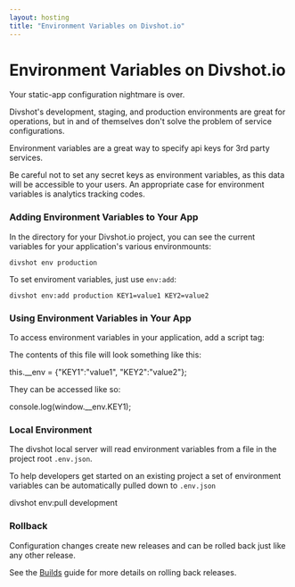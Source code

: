 ```yaml
---
layout: hosting
title: "Environment Variables on Divshot.io"
---
```


# Environment Variables on Divshot.io

<p class="lead">Your static-app configuration nightmare is over.</p>

Divshot's development, staging, and production environments are great for operations, but
in and of themselves don't solve the problem of service configurations.

Environment variables are a great way to specify api keys for 3rd party services.

Be careful not to set any secret keys as environment variables, as this data will be accessible
to your users. An appropriate case for environment variables is analytics tracking codes.

### Adding Environment Variables to Your App

In the directory for your Divshot.io project, you can see the current variables for your application's
various environmounts:

    divshot env production
    
To set enviroment variables, just use `env:add`:

    divshot env:add production KEY1=value1 KEY2=value2

### Using Environment Variables in Your App

To access environment variables in your application, add a script tag:

  <script src="/__/env.js"></script>

The contents of this file will look something like this:

  this.__env = {"KEY1":"value1", "KEY2":"value2"};

They can be accessed like so:
  
  console.log(window.__env.KEY1);
    
### Local Environment

The divshot local server will read environment variables from a file in the project root `.env.json`.

To help developers get started on an existing project a set of environment variables can be 
automatically pulled down to `.env.json`

  divshot env:pull development

### Rollback

Configuration changes create new releases and can be rolled back just like any other release.

See the <a href="/guides/builds">Builds</a> guide for more details on rolling back releases.
